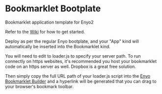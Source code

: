 Bookmarklet Bootplate
=========

Bookmarklet application template for Enyo2

Refer to the [Wiki](https://github.com/enyojs/enyo/wiki/Bootplate) for how to get started.

Deploy as per the regular Enyo bootplate, and your "App" kind will automatically be inserted into the Bookmarklet kind.

You will need to edit to loader.js to specify your server path. To run connectly on https websites, it's recommended you host your bookmarklet code on an https server as well. Dropbox is a great free solution.

Then simply copy the full URL path of your loader.js script into the [Enyo Bookmarklet Builder](http://jaycanuck.github.com/enyo-bookmarklet/) and a hyperlink will be generated that you can drag to your browser's bookmark toolbar.


